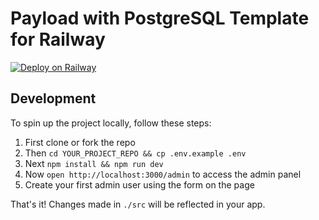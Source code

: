 

# Payload with PostgreSQL Template for Railway 

[![Deploy on Railway](https://railway.app/button.svg)](https://railway.app/template/3QUkyF?referralCode=vZh9M9)

## Development

To spin up the project locally, follow these steps:

1. First clone or fork the repo
1. Then `cd YOUR_PROJECT_REPO && cp .env.example .env`
1. Next `npm install && npm run dev` 
1. Now `open http://localhost:3000/admin` to access the admin panel
1. Create your first admin user using the form on the page

That's it! Changes made in `./src` will be reflected in your app.




